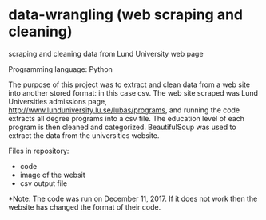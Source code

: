 # data-wrangling (web scraping and cleaning)
scraping and cleaning data from Lund University web page

Programming language: Python

The purpose of this project was to extract and clean data from a web site into another stored format: in this case csv. The web site 
scraped was Lund Universities admissions page, http://www.lunduniversity.lu.se/lubas/programs, and running the code extracts all degree
programs into a csv file. The education level of each program is then cleaned and categorized. BeautifulSoup was used to extract the data 
from the universities website.

Files in repository:
- code
- image of the websit
- csv output file

*Note: The code was run on December 11, 2017. If it does not work then the website has changed the format of their code.
